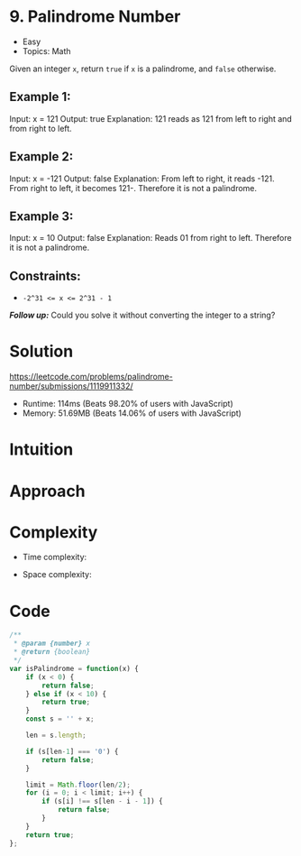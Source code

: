 # 9. Palindrome Number

- Easy
- Topics: Math

Given an integer `x`, return `true` if `x` is a palindrome, and `false` otherwise.

## Example 1:

Input: x = 121
Output: true
Explanation: 121 reads as 121 from left to right and from right to left.

## Example 2:

Input: x = -121
Output: false
Explanation: From left to right, it reads -121. From right to left, it becomes 121-. Therefore it is not a palindrome.

## Example 3:

Input: x = 10
Output: false
Explanation: Reads 01 from right to left. Therefore it is not a palindrome.
 

## Constraints:

- `-2^31 <= x <= 2^31 - 1`
 

***Follow up:*** Could you solve it without converting the integer to a string?


# Solution

https://leetcode.com/problems/palindrome-number/submissions/1119911332/

- Runtime: 114ms (Beats 98.20% of users with JavaScript)
- Memory: 51.69MB (Beats 14.06% of users with JavaScript)

# Intuition
<!-- Describe your first thoughts on how to solve this problem. -->

# Approach
<!-- Describe your approach to solving the problem. -->

# Complexity
- Time complexity:
<!-- Add your time complexity here, e.g. $$O(n)$$ -->

- Space complexity:
<!-- Add your space complexity here, e.g. $$O(n)$$ -->

# Code
```javascript
/**
 * @param {number} x
 * @return {boolean}
 */
var isPalindrome = function(x) {
    if (x < 0) {
        return false;
    } else if (x < 10) {
        return true;
    }
    const s = '' + x;

    len = s.length;

    if (s[len-1] === '0') {
        return false;
    }

    limit = Math.floor(len/2);
    for (i = 0; i < limit; i++) {
        if (s[i] !== s[len - i - 1]) {
            return false;
        }
    }
    return true;
};
```
